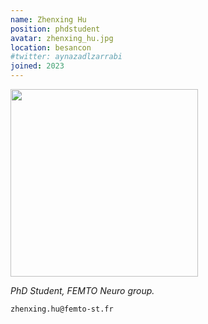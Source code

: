 ```yaml
---
name: Zhenxing Hu
position: phdstudent
avatar: zhenxing_hu.jpg
location: besancon
#twitter: aynazadlzarrabi
joined: 2023
---
```


<img width="300" src="{{site.baseurl}}/images/people/{{page.avatar}}" data-action="zoom">

_PhD Student, FEMTO Neuro group._<br>

<i class="fa fa-envelope-o"></i> `zhenxing.hu@femto-st.fr` <br>
<!-- <i class="fa fa-bar-chart-o" /> [Google Scholar](https://scholar.google.com/citations?user=uFIXgbkAAAAJ) <br> -->
<!-- <i class="fa fa-twitter" /> [aynazadlzarrabi](https://twitter.com/{{page.twitter}}) <br> -->

<br> 
